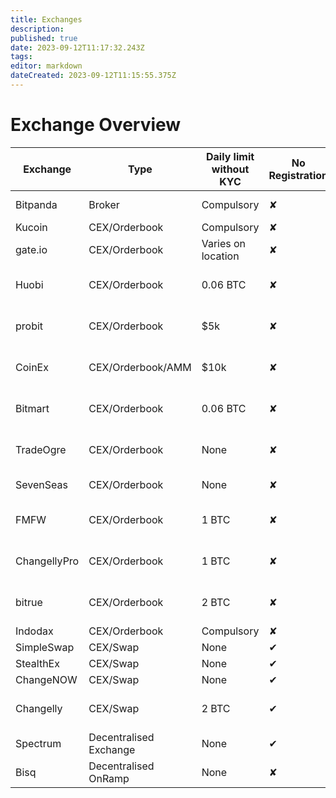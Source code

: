 ```yaml
---
title: Exchanges
description: 
published: true
date: 2023-09-12T11:17:32.243Z
tags: 
editor: markdown
dateCreated: 2023-09-12T11:15:55.375Z
---
```


# Exchange Overview

| Exchange | Type | Daily limit without KYC | No Registration | US-Access | Inflow tokens | On-Ramp | Off-Ramp | Maker Fee | Taker Fee | Based |
|---|---|---|---|---|---|---|---|---|---|---|
| Bitpanda | Broker | Compulsory | ✘ | No |  | 40+ Countries | 40+ Countries | 0.10% | 0.15% | Austria |
| Kucoin | CEX/Orderbook | Compulsory | ✘ | No |  |  |  | 0.10% | 0.10% |  |
| gate.io | CEX/Orderbook | Varies on location | ✘ | No |  |  |  | 0.20% | 0.20% |  |
| Huobi | CEX/Orderbook | 0.06 BTC | ✘ | Not with KYC |  |  |  | 0.20% | 0.20% |  |
| probit | CEX/Orderbook | $5k | ✘ | Not with KYC |  |  |  | 0.20% | 0.20% |  |
| CoinEx | CEX/Orderbook/AMM | $10k | ✘ | Not with KYC | XLM |  |  | 0.20% | 0.20% |  |
| Bitmart | CEX/Orderbook | 0.06 BTC | ✘ | Not with KYC |  |  |  | 0.25% | 0.25% |  |
| TradeOgre | CEX/Orderbook | None | ✘ | ✔ | USDT (ERC), BTC |  |  |  |  | U.S |
| SevenSeas | CEX/Orderbook | None | ✘ | ✔ | USDT (ERC) |  |  |  |  | Anon |
| FMFW | CEX/Orderbook | 1 BTC | ✘ | Not with KYC |  |  |  |  |  |  |
| ChangellyPro | CEX/Orderbook | 1 BTC | ✘ | Not with KYC |  |  |  |  |  |  |
| bitrue | CEX/Orderbook | 2 BTC | ✘ | Not with KYC |  |  |  |  |  |  |
| Indodax | CEX/Orderbook | Compulsory | ✘ | No |  | Indonesia |  |  |  |  |
| SimpleSwap | CEX/Swap | None | ✔ | ✔ |  |  |  |  |  |  |
| StealthEx | CEX/Swap | None | ✔ | ✔ |  |  |  |  |  |  |
| ChangeNOW | CEX/Swap | None | ✔ | ✔ | ADA |  |  |  |  |  |
| Changelly | CEX/Swap | 2 BTC | ✔ | Not with KYC |  |  |  |  |  |  |
| Spectrum | Decentralised Exchange | None | ✔ | ✔ | ERG |  |  |  |  |  |
| Bisq | Decentralised OnRamp | None | ✘ | ✔ | ERG, BTC |  |  |  |  |  |